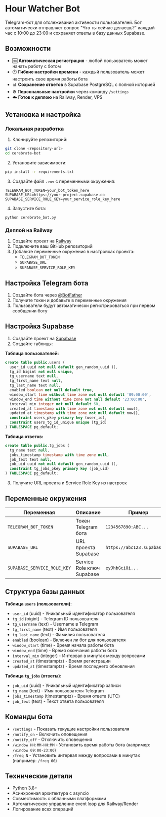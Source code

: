 # Hour Watcher Bot

Telegram-бот для отслеживания активности пользователей. Бот автоматически отправляет вопрос "Что ты сейчас делаешь?" каждый час с 10:00 до 23:00 и сохраняет ответы в базу данных Supabase.

## Возможности

- 🆕 **Автоматическая регистрация** - любой пользователь может начать работу с ботом
- 🕐 **Гибкие настройки времени** - каждый пользователь может настроить свое время работы бота
- 📊 **Сохранение ответов** в Supabase PostgreSQL с полной историей
- ⚙️ **Персональные настройки** через команду `/settings`
- ☁️ **Готов к деплою** на Railway, Render, VPS

## Установка и настройка

### Локальная разработка

1. Клонируйте репозиторий:
```bash
git clone <repository-url>
cd cerebrate-bot
```

2. Установите зависимости:
```bash
pip install -r requirements.txt
```

3. Создайте файл `.env` с переменными окружения:
```env
TELEGRAM_BOT_TOKEN=your_bot_token_here
SUPABASE_URL=https://your-project.supabase.co
SUPABASE_SERVICE_ROLE_KEY=your_service_role_key_here
```

4. Запустите бота:
```bash
python cerebrate_bot.py
```

### Деплой на Railway

1. Создайте проект на [Railway](https://railway.app)
2. Подключите ваш GitHub репозиторий
3. Добавьте переменные окружения в настройках проекта:
   - `TELEGRAM_BOT_TOKEN`
   - `SUPABASE_URL`
   - `SUPABASE_SERVICE_ROLE_KEY`

## Настройка Telegram бота

1. Создайте бота через [@BotFather](https://t.me/BotFather)
2. Получите токен и добавьте в переменные окружения
3. Пользователи будут автоматически регистрироваться при первом сообщении боту

## Настройка Supabase

1. Создайте проект на [Supabase](https://supabase.com)
2. Создайте таблицы:

**Таблица пользователей:**
```sql
create table public.users (
  user_id uuid not null default gen_random_uuid (),
  tg_id bigint not null unique,
  tg_username text null,
  tg_first_name text null,
  tg_last_name text null,
  enabled boolean not null default true,
  window_start time without time zone not null default '09:00:00',
  window_end time without time zone not null default '23:00:00',
  interval_min integer not null default 60,
  created_at timestamp with time zone not null default now(),
  updated_at timestamp with time zone not null default now(),
  constraint users_pkey primary key (user_id),
  constraint users_tg_id_unique unique (tg_id)
) TABLESPACE pg_default;
```

**Таблица ответов:**
```sql
create table public.tg_jobs (
  tg_name text null,
  jobs_timestamp timestamp with time zone null,
  job_text text null,
  job_uid uuid not null default gen_random_uuid (),
  constraint tg_jobs_pkey primary key (job_uid)
) TABLESPACE pg_default;
```

3. Получите URL проекта и Service Role Key из настроек

## Переменные окружения

| Переменная | Описание | Пример |
|-----------|----------|--------|
| `TELEGRAM_BOT_TOKEN` | Токен Telegram бота | `1234567890:ABC...` |
| `SUPABASE_URL` | URL проекта Supabase | `https://abc123.supabase.co` |
| `SUPABASE_SERVICE_ROLE_KEY` | Service Role ключ Supabase | `eyJhbGciOi...` |

## Структура базы данных

**Таблица `users` (пользователи):**
- `user_id` (uuid) - Уникальный идентификатор пользователя
- `tg_id` (bigint) - Telegram ID пользователя
- `tg_username` (text) - Username в Telegram
- `tg_first_name` (text) - Имя пользователя
- `tg_last_name` (text) - Фамилия пользователя
- `enabled` (boolean) - Включен ли бот для пользователя
- `window_start` (time) - Время начала работы бота
- `window_end` (time) - Время окончания работы бота
- `interval_min` (integer) - Интервал в минутах между вопросами
- `created_at` (timestamptz) - Время регистрации
- `updated_at` (timestamptz) - Время последнего обновления

**Таблица `tg_jobs` (ответы):**
- `job_uid` (uuid) - Уникальный идентификатор записи
- `tg_name` (text) - Имя пользователя Telegram
- `jobs_timestamp` (timestamptz) - Время ответа (UTC)
- `job_text` (text) - Текст ответа пользователя

## Команды бота

- `/settings` - Показать текущие настройки пользователя
- `/notify_on` - Включить оповещения
- `/notify_off` - Отключить оповещения  
- `/window HH:MM-HH:MM` - Установить время работы бота (например: `/window 09:00-23:00`)
- `/freq N` - Установить интервал между вопросами в минутах (например: `/freq 60`)

## Технические детали

- Python 3.8+
- Асинхронная архитектура с asyncio
- Совместимость с облачными платформами
- Автоматическое управление event loop для Railway/Render
- Логирование всех операций